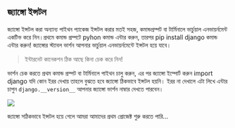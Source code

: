 ## জ্যাঙ্গো ইন্সটল
জ্যাঙ্গো ইন্সটল করা অন্যান্য পাইথন প্যাকেজ ইন্সটল করার মতই সহজ, কমান্ডপ্রম্পট বা টার্মিনালে ভার্চুয়াল এনভায়র্নমেন্ট একটিভ করে নিন।প্রথমে কমান্ড প্রম্পটে pyhon কমান্ড এন্টার করুন, তারপর pip install django কমান্ড এন্টার করুন! জ্যাঙ্গোর স্ট্যাবল ভার্শন আপনার ভার্চুয়াল এনভায়র্নমেন্টে ইন্সটল হয়ে যাবে।

> ইন্টারনেট কানেকশন ঠিক আছে কিনা চেক করে নিন!

ভার্শন চেক করতে প্রথম কমান্ড প্রম্পট বা টার্মিনালে পাইথন চালু করুন, এর পর জ্যাঙ্গো ইম্পোর্ট করুন import django যদি কোন ইরর দেখায় তাহলে বুঝতে হবে জ্যাঙ্গো ঠিকভাবে ইন্সটল হয়নি। ইরর না দেখালে এটা লিখে এন্টার চাপুন `django.__version__` 
আপনার জ্যাঙ্গো ভার্শন নাম্বার দেখতে পারবেন।

 ![](https://i.imgur.com/ywS7uEX.png)

জ্যাঙ্গো সঠিকভাবে ইন্সটল হয়ে গেলে আমরা আমাদের প্রথম প্রোজেক্ট শুরু করতে পারি...
